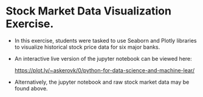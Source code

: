 # Stock Market Data Visualization Exercise. 

* In this exercise, students were tasked to use Seaborn and Plotly libraries to visualize historical stock price data for six major banks.

* An interactive live version of the jupyter notebook can be viewed here:

  https://plot.ly/~askerovk/0/python-for-data-science-and-machine-lear/

* Alternatively, the jupyter notebook and raw stock market data may be found above. 
